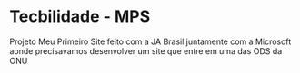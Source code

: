 # Tecbilidade - MPS
 Projeto Meu Primeiro Site feito com a JA Brasil juntamente com a Microsoft aonde precisavamos desenvolver um site que entre em uma das ODS da ONU 
